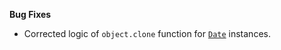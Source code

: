 **Bug Fixes**

* Corrected logic of `object.clone` function for [`Date`](https://developer.mozilla.org/en-US/docs/Web/JavaScript/Reference/Global_Objects/Date) instances. 
